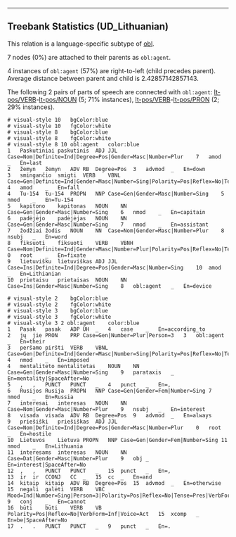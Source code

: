 

--------------------------------------------------------------------------------

## Treebank Statistics (UD_Lithuanian)

This relation is a language-specific subtype of [obl]().

7 nodes (0%) are attached to their parents as `obl:agent`.

4 instances of `obl:agent` (57%) are right-to-left (child precedes parent).
Average distance between parent and child is 2.42857142857143.

The following 2 pairs of parts of speech are connected with `obl:agent`: [lt-pos/VERB]()-[lt-pos/NOUN]() (5; 71% instances), [lt-pos/VERB]()-[lt-pos/PRON]() (2; 29% instances).


~~~ conllu
# visual-style 10	bgColor:blue
# visual-style 10	fgColor:white
# visual-style 8	bgColor:blue
# visual-style 8	fgColor:white
# visual-style 8 10 obl:agent	color:blue
1	Paskutiniai	paskutinis	ADJ	JJL	Case=Nom|Definite=Ind|Degree=Pos|Gender=Masc|Number=Plur	7	amod	_	En=last
2	žemyn	žemyn	ADV	RB	Degree=Pos	3	advmod	_	En=down
3	smingančio	smigti	VERB	VBNL	Case=Gen|Definite=Ind|Gender=Masc|Number=Sing|Polarity=Pos|Reflex=No|Tense=Pres|VerbForm=Part|Voice=Act	4	amod	_	En=fall
4	Tu-154	tu-154	PROPN	NNP	Case=Gen|Gender=Masc|Number=Sing	5	nmod	_	En=Tu-154
5	kapitono	kapitonas	NOUN	NN	Case=Gen|Gender=Masc|Number=Sing	6	nmod	_	En=capitain
6	padėjėjo	padėjėjas	NOUN	NN	Case=Gen|Gender=Masc|Number=Sing	7	nmod	_	En=assistant
7	žodžiai	žodis	NOUN	NN	Case=Nom|Gender=Masc|Number=Plur	8	nsubj	_	En=word
8	fiksuoti	fiksuoti	VERB	VBNH	Case=Nom|Definite=Ind|Gender=Masc|Number=Plur|Polarity=Pos|Reflex=No|Tense=Past|VerbForm=Part|Voice=Pass	0	root	_	En=fixate
9	lietuvišku	lietuviškas	ADJ	JJL	Case=Ins|Definite=Ind|Degree=Pos|Gender=Masc|Number=Sing	10	amod	_	En=Lithianian
10	prietaisu	prietaisas	NOUN	NN	Case=Ins|Gender=Masc|Number=Sing	8	obl:agent	_	En=device

~~~


~~~ conllu
# visual-style 2	bgColor:blue
# visual-style 2	fgColor:white
# visual-style 3	bgColor:blue
# visual-style 3	fgColor:white
# visual-style 3 2 obl:agent	color:blue
1	Pasak	pasak	ADP	UH	_	4	case	_	En=according_to
2	jų	jie	PRON	PRP	Case=Gen|Number=Plur|Person=3	3	obl:agent	_	En=their
3	peršamo	piršti	VERB	VBNL	Case=Gen|Definite=Ind|Gender=Masc|Number=Sing|Polarity=Pos|Reflex=No|Tense=Pres|VerbForm=Part|Voice=Pass	4	nmod	_	En=imposed
4	mentaliteto	mentalitetas	NOUN	NN	Case=Gen|Gender=Masc|Number=Sing	9	parataxis	_	En=mentality|SpaceAfter=No
5	,	,	PUNCT	PUNCT	_	4	punct	_	En=,
6	Rusijos	Rusija	PROPN	NNP	Case=Gen|Gender=Fem|Number=Sing	7	nmod	_	En=Russia
7	interesai	interesas	NOUN	NN	Case=Nom|Gender=Masc|Number=Plur	9	nsubj	_	En=interest
8	visada	visada	ADV	RB	Degree=Pos	9	advmod	_	En=always
9	priešiški	priešiškas	ADJ	JJL	Case=Nom|Definite=Ind|Degree=Pos|Gender=Masc|Number=Plur	0	root	_	En=hostile
10	Lietuvos	Lietuva	PROPN	NNP	Case=Gen|Gender=Fem|Number=Sing	11	nmod	_	En=Lithuania
11	interesams	interesas	NOUN	NN	Case=Dat|Gender=Masc|Number=Plur	9	obj	_	En=interest|SpaceAfter=No
12	,	,	PUNCT	PUNCT	_	15	punct	_	En=,
13	ir	ir	CCONJ	CC	_	15	cc	_	En=and
14	kitaip	kitaip	ADV	RB	Degree=Pos	15	advmod	_	En=otherwise
15	negali	galėti	VERB	VBC	Mood=Ind|Number=Sing|Person=3|Polarity=Pos|Reflex=No|Tense=Pres|VerbForm=Fin|Voice=Act	9	conj	_	En=cannot
16	būti	būti	VERB	VB	Polarity=Pos|Reflex=No|VerbForm=Inf|Voice=Act	15	xcomp	_	En=be|SpaceAfter=No
17	.	.	PUNCT	PUNCT	_	9	punct	_	En=.

~~~


